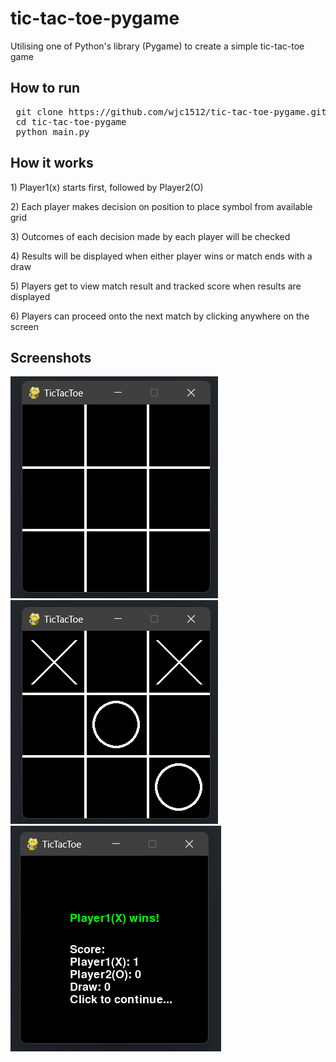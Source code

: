 # tic-tac-toe-pygame
Utilising one of Python's library (Pygame) to create a simple tic-tac-toe game

<h2> How to run </h2>
<pre>
 git clone https://github.com/wjc1512/tic-tac-toe-pygame.git
 cd tic-tac-toe-pygame
 python main.py
</pre>

<h2> How it works </h2>
<p>1) Player1(x) starts first, followed by Player2(O)</p> 
<p>2) Each player makes decision on position to place symbol from available grid</p>
<p>3) Outcomes of each decision made by each player will be checked</p>
<p>4) Results will be displayed when either player wins or match ends with a draw</p>
<p>5) Players get to view match result and tracked score when results are displayed</p>
<p>6) Players can proceed onto the next match by clicking anywhere on the screen</p>

<h2> Screenshots </h2>
<div style="display: inline">
  <img src="docs/pic-1.png">
  <img src="docs/pic-2.png">
  <img src="docs/pic-6.png">
 
</div>

